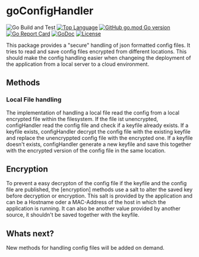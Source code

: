 # goConfigHandler
![Go Build and Test](https://github.com/KevinCFechtel/goConfigHandler/actions/workflows/go_build_and_test.yml/badge.svg)
[![Top Language](https://img.shields.io/github/languages/top/KevinCFechtel/goConfigHandler)](https://github.com/KevinCFechtel/goConfigHandler/search?l=go)
[![GitHub go.mod Go version](https://img.shields.io/github/go-mod/go-version/KevinCFechtel/goConfigHandler?label=go.mod)](https://github.com/KevinCFechtel/goConfigHandler/blob/main/go.mod)
[![Go Report Card](https://goreportcard.com/badge/github.com/KevinCFechtel/goConfigHandler)](https://goreportcard.com/report/github.com/KevinCFechtel/goConfigHandler)
[![GoDoc](https://godoc.org/github.com/KevinCFechtel/goConfigHandler?status.svg)](https://pkg.go.dev/github.com/KevinCFechtel/goConfigHandler@main)
[![License](https://img.shields.io/github/license/KevinCFechtel/goConfigHandler?color=blue)](https://github.com/KevinCFechtel/goConfigHandler/blob/main/LICENSE)

This package provides a "secure" handling of json formatted config files.
It tries to read and save config files encrypted from different locations.
This should make the config handling easier when changeing the deployment of the application from a local server to a cloud environment.

## Methods
### Local File handling
The implementation of handling a local file read the config from a local encrypted file within the filesystem.
If the file ist unencrypted, configHandler read the config file and check if a keyfile already exists.
If a keyfile exists, configHandler decrypt the config file with the existing keyfile and replace the unencryppted config file with the encrypted one.
If a keyfile doesn't exists, configHandler generate a new keyfile and save this together with the encrypted version of the config file in the same location.

## Encryption
To prevent a easy decrypton of the config file if the keyfile and the config file are published, the [encryption] methods use a salt to alter the saved key before decryption or encryption.
This salt is provided by the application and can be a Hostname oder a MAC-Address of the host in which the application is running.
It can also be another value provided by another source, it shouldn't be saved together with the keyfile.

## Whats next?
New methods for handling config files will be added on demand.
